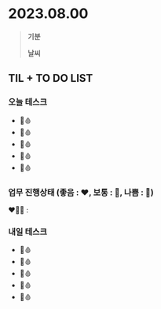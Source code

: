 # 2023.08.00

> **기분**
>
> **날씨**

## TIL + TO DO LIST

### 오늘 테스크

- 🤍🩸
- 🤍🩸
- 🤍🩸
- 🤍🩸
- 🤍🩸

### 업무 진행상태 (좋음 : ❤️, 보통 : 🧡, 나쁨 : 💛)

❤️🧡💛 :

### 내일 테스크

- 🤍🩸
- 🤍🩸
- 🤍🩸
- 🤍🩸
- 🤍🩸

